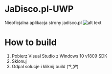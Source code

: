 # JaDisco.pl-UWP

Nieoficjalna aplikacja strony jadisco.pl
![alt text](https://i.imgur.com/GdLUJc7.png)

# How to build
1. Pobierz Visual Studio z Windows 10 v1809 SDK
2. Sklonuj
3. Odpal solucje i kliknij build ( ͡º ͜ʖ͡º)
